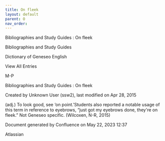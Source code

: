 ```yaml
---
title: On fleek
layout: default
parent: O
nav_order:
---
```


Bibliographies and Study Guides : On fleek

Bibliographies and Study Guides

Dictionary of Geneseo English

View All Entries

M-P

Bibliographies and Study Guides : On fleek

Created by  Unknown User (ssw2), last modified on Apr 28, 2015

(adj.) To look good, see ‘on point.’Students also reported a notable usage of this term in reference to eyebrows, “just got my eyebrows done, they're on fleek.” Not Geneseo specific. (Wilcoxen, N-R, 2015)

Document generated by Confluence on May 22, 2023 12:37

Atlassian
